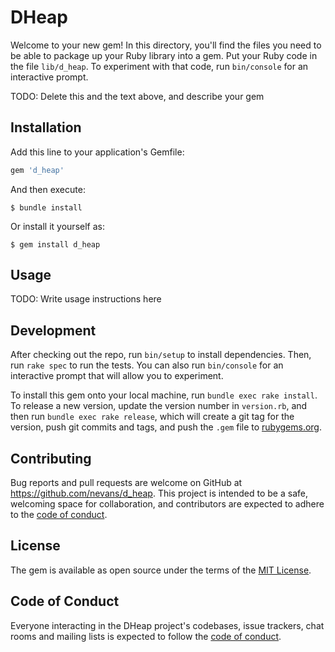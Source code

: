 # DHeap

Welcome to your new gem! In this directory, you'll find the files you need to be able to package up your Ruby library into a gem. Put your Ruby code in the file `lib/d_heap`. To experiment with that code, run `bin/console` for an interactive prompt.

TODO: Delete this and the text above, and describe your gem

## Installation

Add this line to your application's Gemfile:

```ruby
gem 'd_heap'
```

And then execute:

    $ bundle install

Or install it yourself as:

    $ gem install d_heap

## Usage

TODO: Write usage instructions here

## Development

After checking out the repo, run `bin/setup` to install dependencies. Then, run `rake spec` to run the tests. You can also run `bin/console` for an interactive prompt that will allow you to experiment.

To install this gem onto your local machine, run `bundle exec rake install`. To release a new version, update the version number in `version.rb`, and then run `bundle exec rake release`, which will create a git tag for the version, push git commits and tags, and push the `.gem` file to [rubygems.org](https://rubygems.org).

## Contributing

Bug reports and pull requests are welcome on GitHub at https://github.com/nevans/d_heap. This project is intended to be a safe, welcoming space for collaboration, and contributors are expected to adhere to the [code of conduct](https://github.com/nevans/d_heap/blob/master/CODE_OF_CONDUCT.md).


## License

The gem is available as open source under the terms of the [MIT License](https://opensource.org/licenses/MIT).

## Code of Conduct

Everyone interacting in the DHeap project's codebases, issue trackers, chat rooms and mailing lists is expected to follow the [code of conduct](https://github.com/nevans/d_heap/blob/master/CODE_OF_CONDUCT.md).
